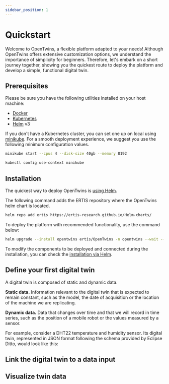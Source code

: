 ```yaml
---
sidebar_position: 1
---
```


# Quickstart

Welcome to OpenTwins, a flexible platform adapted to your needs! Although OpenTwins offers extensive customization options, we understand the importance of simplicity for beginners. Therefore, let's embark on a short journey together, showing you the quickest route to deploy the platform and develop a simple, functional digital twin.

## Prerequisites
Please be sure you have the following utilities installed on your host machine:

- [Docker](https://www.docker.com/)
- [Kubernetes](https://kubernetes.io/releases/download/)
- [Helm](https://helm.sh/docs/intro/install/) v3

If you don't have a Kubernetes cluster, you can set one up on local using [minikube](https://minikube.sigs.k8s.io/docs/). For a smooth deployment experience, we suggest you use the following minimum configuration values.

```bash
minikube start --cpus 4 --disk-size 40gb --memory 8192
```
```bash
kubectl config use-context minikube
```

## Installation
The quickest way to deploy OpenTwins is [using Helm](https://helm.sh/docs/intro/using_helm/).

The following command adds the ERTIS repository where the OpenTwins helm chart is located.

```bash
helm repo add ertis https://ertis-research.github.io/Helm-charts/
```

To deploy the platform with recommended functionality, use the command below:

```bash
helm upgrade --install opentwins ertis/OpenTwins -n opentwins --wait --dependency-update
```

To modify the components to be deployed and connected during the installation, you can check the [installation via Helm](./installation/using-helm.md).


## Define your first digital twin

A digital twin is composed of static and dynamic data. 

**Static data.** Information relevant to the digital twin that is expected to remain constant, such as the model, the date of acquisition or the location of the machine we are replicating. 

**Dynamic data.** Data that changes over time and that we will record in time series, such as the position of a mobile robot or the values measured by a sensor.

For example, consider a DHT22 temperature and humidity sensor. Its digital twin, represented in JSON format following the schema provided by Eclipse Ditto, would look like this:

## Link the digital twin to a data input

## Visualize twin data